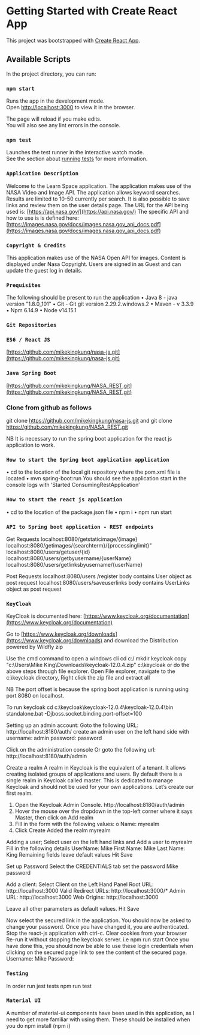 # Getting Started with Create React App

This project was bootstrapped with [Create React App](https://github.com/facebook/create-react-app).

## Available Scripts

In the project directory, you can run:

### `npm start`

Runs the app in the development mode.\
Open [http://localhost:3000](http://localhost:3000) to view it in the browser.

The page will reload if you make edits.\
You will also see any lint errors in the console.

### `npm test`

Launches the test runner in the interactive watch mode.\
See the section about [running tests](https://facebook.github.io/create-react-app/docs/running-tests) for more information.

### `Application Description`
Welcome to the Learn Space application. The application makes use of the NASA Video and Image API. The application allows keyword searches. Results are limited to 10-50 currently per search. It is also possible to save links and review them on the user details page.
The URL for the API being used is:
[https://api.nasa.gov/](https://api.nasa.gov/)
The specific API and how to use is is defined here:
[https://images.nasa.gov/docs/images.nasa.gov_api_docs.pdf](https://images.nasa.gov/docs/images.nasa.gov_api_docs.pdf)

### `Copyright & Credits`
This application makes use of the NASA Open API for images. Content is displayed under Nasa Copyright. Users are signed in as Guest and can update the guest log in details.

### `Prequisites`
The following should be present to run the application
•	Java 8 - java version "1.8.0_101"
•	Git - Git git version 2.29.2.windows.2
•	Maven -  v 3.3.9
•	Npm 6.14.9
•	Node v14.15.1

### `Git Repositories`

### `ES6 / React JS`
[https://github.com/mikekingkung/nasa-js.git](https://github.com/mikekingkung/nasa-js.git)

### `Java Spring Boot`
[https://github.com/mikekingkung/NASA_REST.git](https://github.com/mikekingkung/NASA_REST.git)

### Clone from github as follows
git clone https://github.com/mikekingkung/nasa-js.git
and
git clone https://github.com/mikekingkung/NASA_REST.git

NB It is necessary to run the spring boot application for the react js application to work.


### `How to start the Spring boot application application` 
•	cd to the location of the local git repository where the pom.xml file is located
•	mvn spring-boot:run
You should see the application start in the console logs with 
‘Started ConsumingRestApplication’


### `How to start the react js application`
•	cd to the location of the package.json file
•	npm i
•	npm run start

### `API to Spring boot application - REST endpoints`

Get Requests
localhost:8080/getstaticimage/{image}
localhost:8080/getimages/{searchterm}/{processinglimit}"
localhost:8080/users/getuser/{id}
localhost:8080/users/getbyusername/{userName}
localhost:8080/users/getlinksbyusername/{userName}

Post Requests
localhost:8080/users /register
  body contains User object as post request
localhost:8080/users/saveuserlinks
 body contains UserLinks object as post request


### `KeyCloak`

KeyCloak is documented here:
[https://www.keycloak.org/documentation](https://www.keycloak.org/documentation)


Go to [https://www.keycloak.org/downloads](https://www.keycloak.org/downloads) and download the Distribution powered by Wildfly zip

Use the cmd command to open a windows cli
cd c:/
mkdir keycloak
copy "c:\Users\Mike King\Downloads\keycloak-12.0.4.zip" c:\keycloak
or do the above steps through file explorer.
Open File explorer, navigate to the c:\keycloak directory,
Right click the zip file and extract all

NB The port offset is because the spring boot application is running using port 8080 on localhost.

To run keycloak
cd c:\keycloak\keycloak-12.0.4\keycloak-12.0.4\bin
standalone.bat -Djboss.socket.binding.port-offset=100

Setting up an admin account:
Goto the following URL:
http://localhost:8180/auth/
create an admin user on the left hand side
with
username: admin
password: password


Click on the administration console
Or goto the following url:
http://localhost:8180/auth/admin

Create a realm
A realm in Keycloak is the equivalent of a tenant. It allows creating isolated groups of applications and users. By default there is a single realm in Keycloak called master. This is dedicated to manage Keycloak and should not be used for your own applications.
Let’s create our first realm.
1.	Open the Keycloak Admin Console. http://localhost:8180/auth/admin
2.	Hover the mouse over the dropdown in the top-left corner where it says Master, then click on Add realm
3.	Fill in the form with the following values:
o	Name: myrealm
4.	Click Create
Added the realm myrealm

Adding a user;
Select user on the left hand links and Add a user to myrealm
Fill in the following details
UserName: Mike
First Name: Mike
Last Name: King
Remaining fields leave default values
Hit Save

Set up Password
Select the CREDENTIALS tab
set the password
Mike
password

Add a client:
Select Client on the Left Hand Panel
Root URL: http://localhost:3000
Valid Redirect URLs: http://localhost:3000/*
Admin URL: http://localhost:3000
Web Origins: http://localhost:3000


Leave all other parameters as default values.
Hit Save

Now select the secured link in the application.
You should now be asked to change your password. 
Once you have changed it, you are authenticated. Stop the react-js application with ctrl-c.
Clear cookies from your browser
Re-run it without stopping the keycloak server. i.e npm run start 
Once you have done this, you should now be able to use these login credentials when clicking on the secured page link to see the content of the secured page.
Username: Mike
Password: <the new password you input when asked to change it>


### `Testing`
In order run jest tests
npm run test

### `Material UI`
A number of material-ui components have been used in this application, as I need to get more familiar with using them. These should be installed when you do npm install (npm i)

